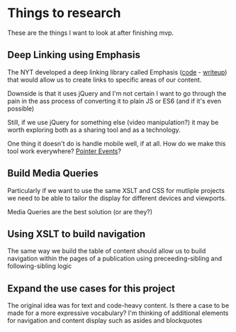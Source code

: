 # Things to research

These are the things I want to look at after finishing mvp.

## Deep Linking using Emphasis

The NYT developed a deep linking library called Emphasis ([code](https://github.com/NYTimes/Emphasis) - [writeup](http://open.blogs.nytimes.com/2011/01/11/emphasis-update-and-source/)) that would allow us to create links to specific areas of our content. 

Downside is that it uses jQuery and I'm not certain I want to go through the pain in the ass process of converting it to plain JS or ES6 (and if it's even possible)

Still, if we use jQuery for something else (video manipulation?) it may be worth exploring both as a sharing tool and as a technology.

One thing it doesn't do is handle mobile well, if at all. How do we make this tool work everywhere? [Pointer Events](http://www.w3.org/TR/pointerevents/)?

## Build Media Queries 

Particularly if we want to use the same XSLT and CSS for mutliple projects we need to be able to tailor the display for different devices and viewports. 

Media Queries are the best solution (or are they?)

## Using XSLT to build navigation

The same way we build the table of content should allow us to build navigation within the pages of a publication using preceeding-sibling and following-sibling logic

## Expand the use cases for this project

The original idea was for text and code-heavy content. Is there a case to be made for a more expressive vocabulary? I'm thinking of additional elements for navigation and content display such as asides and blockquotes